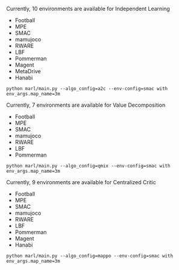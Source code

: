 Currently, 10 environments are available for Independent Learning

- Football
- MPE 
- SMAC
- mamujoco
- RWARE
- LBF 
- Pommerman
- Magent
- MetaDrive
- Hanabi

```
python marl/main.py --algo_config=a2c --env-config=smac with env_args.map_name=3m
```

Currently, 7 environments are available for Value Decomposition

- Football
- MPE 
- SMAC
- mamujoco
- RWARE
- LBF 
- Pommerman

```
python marl/main.py --algo_config=qmix --env-config=smac with env_args.map_name=3m
```


Currently, 9 environments are available for Centralized Critic

- Football
- MPE 
- SMAC
- mamujoco
- RWARE
- LBF 
- Pommerman
- Magent
- Hanabi

```
python marl/main.py --algo_config=mappo --env-config=smac with env_args.map_name=3m
```

